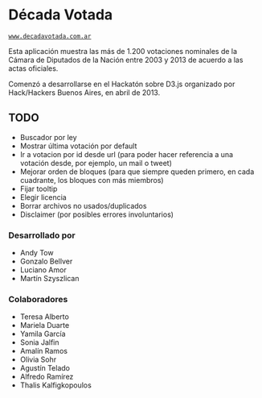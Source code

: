 # Década Votada

[`www.decadavotada.com.ar`](http://www.decadavotada.com.ar/)

Esta aplicación muestra las más de 1.200 votaciones nominales de la Cámara de Diputados de la Nación entre 2003 y 2013 de acuerdo a las actas oficiales.

Comenzó a desarrollarse en el Hackatón sobre D3.js organizado por Hack/Hackers Buenos Aires, en abril de 2013.

## TODO

* Buscador por ley
* Mostrar última votación por default
* Ir a votacion por id desde url (para poder hacer referencia a una votación desde, por ejemplo, un mail o tweet)
* Mejorar orden de bloques (para que siempre queden primero, en cada cuadrante, los bloques con más miembros)
* Fijar tooltip
* Elegir licencia
* Borrar archivos no usados/duplicados
* Disclaimer (por posibles errores involuntarios)

### Desarrollado por

* Andy Tow
* Gonzalo Bellver
* Luciano Amor
* Martín Szyszlican

### Colaboradores

* Teresa Alberto
* Mariela Duarte
* Yamila García
* Sonia Jalfin
* Amalín Ramos
* Olivia Sohr
* Agustín Telado
* Alfredo Ramírez
* Thalis Kalfigkopoulos